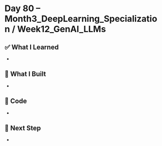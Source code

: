 # Day 80 – Month3_DeepLearning_Specialization / Week12_GenAI_LLMs

## ✅ What I Learned
- 

## 🔨 What I Built
- 

## 📂 Code
- 

## 🎯 Next Step
- 
